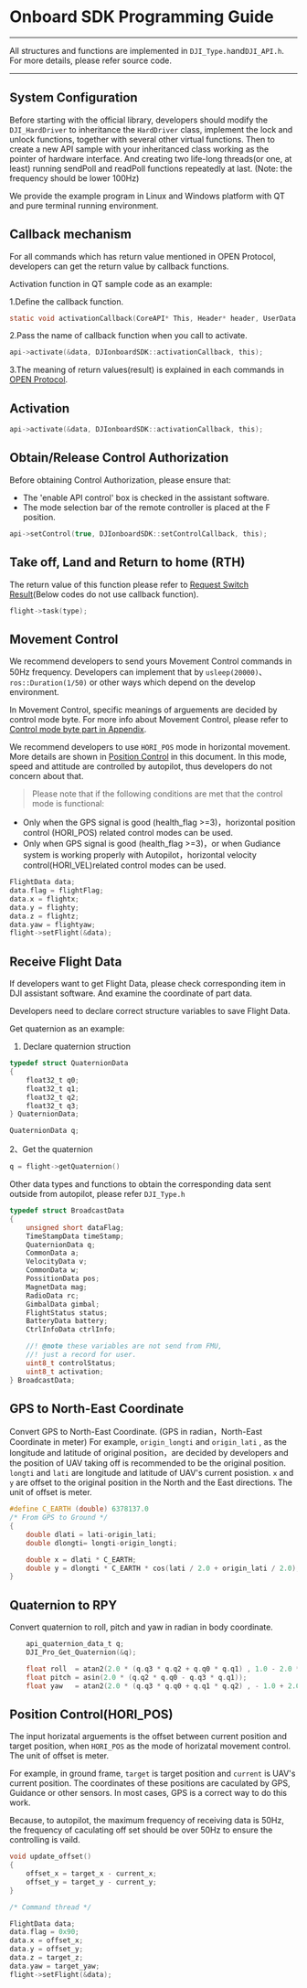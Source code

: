 # Onboard SDK Programming Guide
---
All structures and functions are implemented in `DJI_Type.h`and`DJI_API.h`. For more details, please refer source code.

---

## System Configuration

Before starting with the official library, developers should modify the `DJI_HardDriver` to inheritance the `HardDriver` class,  implement the lock and unlock functions, together with several other virtual functions. Then to create a new API sample with your inheritanced class working as the pointer of hardware interface. And creating two life-long threads(or one, at least) running sendPoll and readPoll functions repeatedly at last. (Note: the frequency should be lower 100Hz)

We provide the example program in Linux and Windows platform with QT and pure terminal running environment.

## Callback mechanism

For all commands which has return value mentioned in OPEN Protocol, developers can get the return value by callback functions.

Activation function in QT sample code as an example:   

1.Define the callback function.  

```c
static void activationCallback(CoreAPI* This, Header* header, UserData userData);
```

2.Pass the name of callback function when you call to activate.

```c
api->activate(&data, DJIonboardSDK::activationCallback, this);
```

3.The meaning of return values(result) is explained in each commands in [OPEN Protocol](OPENProtocol.md#cmd-val--ack-val).

## Activation

```c
api->activate(&data, DJIonboardSDK::activationCallback, this);
```

## Obtain/Release Control Authorization

Before obtaining Control Authorization, please ensure that: 

* The 'enable API control' box is checked in the assistant software.
* The mode selection bar of the remote controller is placed at the F position.

```c
api->setControl(true, DJIonboardSDK::setControlCallback, this);
```

## Take off, Land and Return to home (RTH)
The return value of this function please refer to [Request Switch Result](OPENProtocol.md#cmd-id-0x02-request-switch-result)(Below codes do not use callback function).  

```c
flight->task(type);
```

## Movement Control

We recommend developers to send yours Movement Control commands in 50Hz frequency. Developers can implement that by `usleep(20000)`、`ros::Duration(1/50)` or other ways which depend on the develop environment.

In Movement Control, specific meanings of arguements are decided by control mode byte. For more info about Movement Control, please refer to [Control mode byte part in Appendix](Appendix.md#control-mode-byte).

We recommend developers to use `HORI_POS` mode in horizontal movement. More details are shown in [Position Control](ProgrammingGuide.md#position-controlhori_pos) in this document. In this mode, speed and attitude are controlled by autopilot, thus developers do not concern about that.
    
> Please note that if the following conditions are met that the control mode is functional:
> 
* Only when the GPS signal is good (health\_flag >=3)，horizontal position control (HORI_POS) related control modes can be used.
* Only when GPS signal is good (health\_flag >=3)，or when Gudiance system is working properly with Autopilot，horizontal velocity control(HORI_VEL)related control modes can be used.


```c
FlightData data;
data.flag = flightFlag;
data.x = flightx;
data.y = flighty;
data.z = flightz;
data.yaw = flightyaw;
flight->setFlight(&data);
```

## Receive Flight Data
If developers want to get Flight Data, please check corresponding item in DJI assistant software. And examine the coordinate of part data.

Developers need to declare correct structure variables to save Flight Data.

Get quaternion as an example:  
1. Declare quaternion struction

```c
typedef struct QuaternionData
{
    float32_t q0;
    float32_t q1;
    float32_t q2;
    float32_t q3;
} QuaternionData;

QuaternionData q;
```


2、Get the quaternion

```c
q = flight->getQuaternion()
```

Other data types and functions to obtain the corresponding data sent outside from autopilot, please refer `DJI_Type.h`

```c
typedef struct BroadcastData
{
    unsigned short dataFlag;
    TimeStampData timeStamp;
    QuaternionData q;
    CommonData a;
    VelocityData v;
    CommonData w;
    PossitionData pos;
    MagnetData mag;
    RadioData rc;
    GimbalData gimbal;
    FlightStatus status;
    BatteryData battery;
    CtrlInfoData ctrlInfo;

    //! @note these variables are not send from FMU,
    //! just a record for user.
    uint8_t controlStatus;
    uint8_t activation;
} BroadcastData;

```

## GPS to North-East Coordinate
Convert GPS to North-East Coordinate. (GPS in radian，North-East Coordinate in meter)
For example, `origin_longti` and `origin_lati` , as the longitude and latitude of original position，are decided by developers and the position of UAV taking off is recommended to be the original position. `longti` and `lati` are longitude and latitude of UAV's current posistion. `x` and `y` are offset to the original position in the North and the East directions. The unit of offset is meter.

~~~c
#define C_EARTH (double) 6378137.0
/* From GPS to Ground */
{
    double dlati = lati-origin_lati;
    double dlongti= longti-origin_longti;

    double x = dlati * C_EARTH;
    double y = dlongti * C_EARTH * cos(lati / 2.0 + origin_lati / 2.0);
}
~~~

## Quaternion to RPY
Convert quaternion to roll, pitch and yaw in radian in body coordinate.
~~~c
    api_quaternion_data_t q;
    DJI_Pro_Get_Quaternion(&q);

    float roll  = atan2(2.0 * (q.q3 * q.q2 + q.q0 * q.q1) , 1.0 - 2.0 * (q.q1 * q.q1 + q.q2 * q.q2));
    float pitch = asin(2.0 * (q.q2 * q.q0 - q.q3 * q.q1));
    float yaw   = atan2(2.0 * (q.q3 * q.q0 + q.q1 * q.q2) , - 1.0 + 2.0 * (q.q0 * q.q0 + q.q1 * q.q1));
~~~

## Position Control(HORI_POS)
The input horizatal arguements is the offset between current position and target position, when `HORI_POS` as the mode of horizatal movement control. The unit of offset is meter.

For example, in ground frame, `target` is target position and `current` is UAV's current position. The coordinates of these positions are caculated by GPS, Guidance or other sensors. In most cases, GPS is a correct way to do this work.

Because, to autopilot, the maximum frequency of receiving data is 50Hz, the frequency of caculating off set should be over 50Hz to ensure the controlling is vaild.  

~~~c
void update_offset()
{
    offset_x = target_x - current_x;
    offset_y = target_y - current_y;
}

/* Command thread */

FlightData data;
data.flag = 0x90;
data.x = offset_x;
data.y = offset_y;
data.z = target_z;
data.yaw = target_yaw;
flight->setFlight(&data);

~~~


